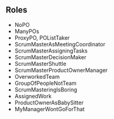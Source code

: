 ## Roles
  * NoPO
  * ManyPOs
  * ProxyPO, POListTaker
  * ScrumMasterAsMeetingCoordinator
  * ScrumMasterAssigningTasks
  * ScrumMasterDecisionMaker
  * ScrumMasterShuttle
  * ScrumMasterProductOwnerManager
  * OverworkedTeam
  * GroupOfPeopleNotTeam
  * ScrumMasteringIsBoring
  * AssignedWork
  * ProductOwnerAsBabySitter
  * MyManagerWontGoForThat
